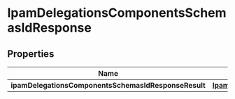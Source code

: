 # IpamDelegationsComponentsSchemasIdResponse

## Properties
Name | Type | Description | Notes
------------ | ------------- | ------------- | -------------
**ipamDelegationsComponentsSchemasIdResponseResult** | [**IpamdelegationsComponentsschemasidResponseResult**](IpamdelegationsComponentsschemasidResponseResult.md) |  |  [optional]
